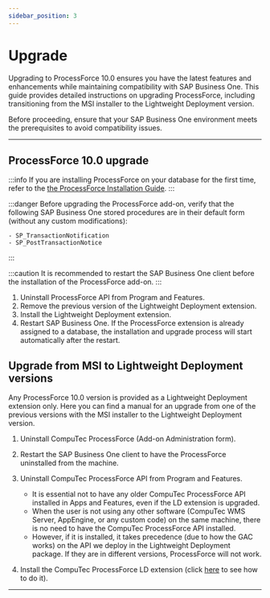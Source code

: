```yaml
---
sidebar_position: 3
---
```


# Upgrade

Upgrading to ProcessForce 10.0 ensures you have the latest features and enhancements while maintaining compatibility with SAP Business One. This guide provides detailed instructions on upgrading ProcessForce, including transitioning from the MSI installer to the Lightweight Deployment version.

Before proceeding, ensure that your SAP Business One environment meets the prerequisites to avoid compatibility issues.

---

## ProcessForce 10.0 upgrade

:::info
    If you are installing ProcessForce on your database for the first time, refer to the [the ProcessForce Installation Guide](./first-installation/license-server.md).
:::

:::danger
    Before upgrading the ProcessForce add-on, verify that the following SAP Business One stored procedures are in their default form (without any custom modifications):

    - SP_TransactionNotification
    - SP_PostTransactionNotice
:::

:::caution
    It is recommended to restart the SAP Business One client before the installation of the ProcessForce add-on.
:::

1. Uninstall ProcessForce API from Program and Features.
2. Remove the previous version of the Lightweight Deployment extension.
3. Install the Lightweight Deployment extension.
4. Restart SAP Business One. If the ProcessForce extension is already assigned to a database, the installation and upgrade process will start automatically after the restart.

## Upgrade from MSI to Lightweight Deployment versions

Any ProcessForce 10.0 version is provided as a Lightweight Deployment extension only. Here you can find a manual for an upgrade from one of the previous versions with the MSI installer to the Lightweight Deployment version.

1. Uninstall CompuTec ProcessForce (Add-on Administration form).

2. Restart the SAP Business One client to have the ProcessForce uninstalled from the machine.

3. Uninstall CompuTec ProcessForce API from Program and Features.

    - It is essential not to have any older CompuTec ProcessForce API installed in Apps and Features, even if the LD extension is upgraded.
    - When the user is not using any other software (CompuTec WMS Server, AppEngine, or any custom code) on the same machine, there is no need to have the CompuTec ProcessForce API installed.
    - However, if it is installed, it takes precedence (due to how the GAC works) on the API we deploy in the Lightweight Deployment package. If they are in different versions, ProcessForce will not work.

4. Install the CompuTec ProcessForce LD extension (click [here](./first-installation/extension.md) to see how to do it).

---
